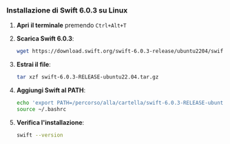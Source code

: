 ### Installazione di Swift 6.0.3 su Linux

1. **Apri il terminale** premendo `Ctrl+Alt+T`

2. **Scarica Swift 6.0.3**:
   ```bash
   wget https://download.swift.org/swift-6.0.3-release/ubuntu2204/swift-6.0.3-RELEASE/swift-6.0.3-RELEASE-ubuntu22.04.tar.gz
   ```

3. **Estrai il file**:
   ```bash
   tar xzf swift-6.0.3-RELEASE-ubuntu22.04.tar.gz
   ```

4. **Aggiungi Swift al PATH**:
   ```bash
   echo 'export PATH=/percorso/alla/cartella/swift-6.0.3-RELEASE-ubuntu22.04/usr/bin:$PATH' >> ~/.bashrc
   source ~/.bashrc
   ```

5. **Verifica l'installazione**:
   ```bash
   swift --version
   ```
